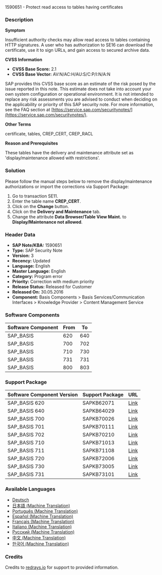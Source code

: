 1590651 - Protect read access to tables having certificates

### Description

**Symptom**

Insufficient authority checks may allow read access to tables containing HTTP signatures. A user who has authorization to SE16 can download the certificate, use it to sign URLs, and gain access to secured archive data.

**CVSS Information**

- **CVSS Base Score:** 2.1
- **CVSS Base Vector:** AV:N/AC:H/AU:S/C:P/I:N/A:N

SAP provides this CVSS base score as an estimate of the risk posed by the issue reported in this note. This estimate does not take into account your own system configuration or operational environment. It is not intended to replace any risk assessments you are advised to conduct when deciding on the applicability or priority of this SAP security note. For more information, see the FAQ section at [https://service.sap.com/securitynotes/](https://service.sap.com/securitynotes/).

**Other Terms**

certificate, tables, CREP_CERT, CREP_RACL

**Reason and Prerequisites**

These tables have the delivery and maintenance attribute set as 'display/maintenance allowed with restrictions'.

### Solution

Please follow the manual steps below to remove the display/maintenance authorizations or import the corrections via Support Package:

1. Go to transaction SE11.
2. Enter the table name **CREP_CERT**.
3. Click on the **Change** button.
4. Click on the **Delivery and Maintenance** tab.
5. Change the attribute **Data Browser/Table View Maint.** to **Display/Maintenance not allowed**.

### Header Data

- **SAP Note/KBA:** 1590651
- **Type:** SAP Security Note
- **Version:** 3
- **Recency:** Updated
- **Language:** English
- **Master Language:** English
- **Category:** Program error
- **Priority:** Correction with medium priority
- **Release Status:** Released for Customer
- **Released On:** 30.05.2016
- **Component:** Basis Components > Basis Services/Communication Interfaces > Knowledge Provider > Content Management Service

### Software Components

| Software Component | From | To  |
|--------------------|------|-----|
| SAP_BASIS          | 620  | 640 |
| SAP_BASIS          | 700  | 702 |
| SAP_BASIS          | 710  | 730 |
| SAP_BASIS          | 731  | 731 |
| SAP_BASIS          | 800  | 803 |

### Support Package

| Software Component Version | Support Package | URL |
|----------------------------|-----------------|-----|
| SAP_BASIS 620              | SAPKB62071      | [Link](https://me.sap.com/supportpackage/SAPKB62071) |
| SAP_BASIS 640              | SAPKB64029      | [Link](https://me.sap.com/supportpackage/SAPKB64029) |
| SAP_BASIS 700              | SAPKB70026      | [Link](https://me.sap.com/supportpackage/SAPKB70026) |
| SAP_BASIS 701              | SAPKB70111      | [Link](https://me.sap.com/supportpackage/SAPKB70111) |
| SAP_BASIS 702              | SAPKB70210      | [Link](https://me.sap.com/supportpackage/SAPKB70210) |
| SAP_BASIS 710              | SAPKB71013      | [Link](https://me.sap.com/supportpackage/SAPKB71013) |
| SAP_BASIS 711              | SAPKB71108      | [Link](https://me.sap.com/supportpackage/SAPKB71108) |
| SAP_BASIS 720              | SAPKB72006      | [Link](https://me.sap.com/supportpackage/SAPKB72006) |
| SAP_BASIS 730              | SAPKB73005      | [Link](https://me.sap.com/supportpackage/SAPKB73005) |
| SAP_BASIS 731              | SAPKB73101      | [Link](https://me.sap.com/supportpackage/SAPKB73101) |

### Available Languages

- [Deutsch](https://me.sap.com/notes/0001590651/D)
- [日本語 (Machine Translation)](https://me.sap.com/notes/0001590651/J)
- [Português (Machine Translation)](https://me.sap.com/notes/0001590651/P)
- [Español (Machine Translation)](https://me.sap.com/notes/0001590651/S)
- [Français (Machine Translation)](https://me.sap.com/notes/0001590651/F)
- [Italiano (Machine Translation)](https://me.sap.com/notes/0001590651/I)
- [Русский (Machine Translation)](https://me.sap.com/notes/0001590651/R)
- [中文 (Machine Translation)](https://me.sap.com/notes/0001590651/1)
- [한국어 (Machine Translation)](https://me.sap.com/notes/0001590651/3)

### Credits

Credits to [redrays.io](https://redrays.io) for support to provided information.